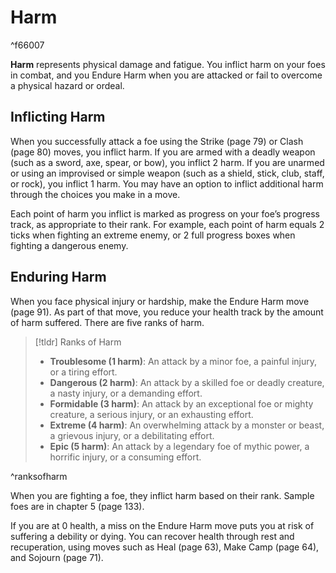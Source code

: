 # Harm

^f66007

**Harm** represents physical damage and fatigue. You inflict harm on your foes in combat, and you Endure Harm when you are attacked or fail to overcome a physical hazard or ordeal.
## Inflicting Harm
When you successfully attack a foe using the Strike (page 79) or Clash (page 80) moves, you inflict harm. If you are armed with a deadly weapon (such as a sword, axe, spear, or bow), you inflict 2 harm. If you are unarmed or using an improvised or simple weapon (such as a shield, stick, club, staff, or rock), you inflict 1 harm. You may have an option to inflict additional harm through the choices you make in a move.

Each point of harm you inflict is marked as progress on your foe’s progress track, as appropriate to their rank. For example, each point of harm equals 2 ticks when fighting an extreme enemy, or 2 full progress boxes when fighting a dangerous enemy.

## Enduring Harm
When you face physical injury or hardship, make the Endure Harm move (page 91). As part of that move, you reduce your health track by the amount of harm suffered. There are five ranks of harm.

>[!tldr] Ranks of Harm
>- **Troublesome (1 harm)**: An attack by a minor foe, a painful injury, or a tiring effort.
>- **Dangerous (2 harm)**: An attack by a skilled foe or deadly creature, a nasty injury, or a demanding effort. 
>- **Formidable (3 harm)**: An attack by an exceptional foe or mighty creature, a serious injury, or an exhausting effort.
>- **Extreme (4 harm)**: An overwhelming attack by a monster or beast, a grievous injury, or a debilitating effort.
>- **Epic (5 harm)**: An attack by a legendary foe of mythic power, a horrific injury, or a consuming effort.

^ranksofharm

When you are fighting a foe, they inflict harm based on their rank. Sample foes are in chapter 5 (page 133).

If you are at 0 health, a miss on the Endure Harm move puts you at risk of suffering a debility or dying. You can recover health through rest and recuperation, using moves such as Heal (page 63), Make Camp (page 64), and Sojourn (page 71).